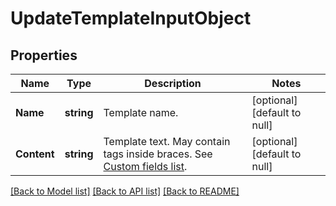 # UpdateTemplateInputObject

## Properties
Name | Type | Description | Notes
------------ | ------------- | ------------- | -------------
**Name** | **string** | Template name. | [optional] [default to null]
**Content** | **string** | Template text. May contain tags inside braces. See [Custom fields list](https://docs.textmagic.com/#section/Custom-fields-list-(Merge-tags)). | [optional] [default to null]

[[Back to Model list]](../README.md#documentation-for-models) [[Back to API list]](../README.md#documentation-for-api-endpoints) [[Back to README]](../README.md)


